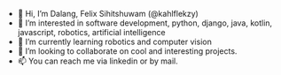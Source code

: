 - 👋 Hi, I’m Dalang, Felix Sihitshuwam (@kahlflekzy)
- 👀 I’m interested in software development, python, django, java, kotlin, javascript, robotics, artificial intelligence
- 🌱 I’m currently learning robotics and computer vision
- 💞️ I’m looking to collaborate on cool and interesting projects.
- 📫 You can reach me via linkedin or by mail.

<!---
kahlflekzy/kahlflekzy is a ✨ special ✨ repository because its `README.md` (this file) appears on your GitHub profile.
You can click the Preview link to take a look at your changes.
--->
